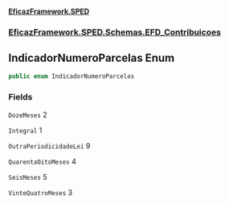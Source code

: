 #### [EficazFramework.SPED](EficazFrameworkSPED.md 'EficazFramework SPED')
### [EficazFramework.SPED.Schemas.EFD_Contribuicoes](EficazFramework.SPED.Schemas.EFD_Contribuicoes.md 'EficazFramework.SPED.Schemas.EFD_Contribuicoes')

## IndicadorNumeroParcelas Enum

```csharp
public enum IndicadorNumeroParcelas
```
### Fields

<a name='EficazFramework.SPED.Schemas.EFD_Contribuicoes.IndicadorNumeroParcelas.DozeMeses'></a>

`DozeMeses` 2

<a name='EficazFramework.SPED.Schemas.EFD_Contribuicoes.IndicadorNumeroParcelas.Integral'></a>

`Integral` 1

<a name='EficazFramework.SPED.Schemas.EFD_Contribuicoes.IndicadorNumeroParcelas.OutraPeriodicidadeLei'></a>

`OutraPeriodicidadeLei` 9

<a name='EficazFramework.SPED.Schemas.EFD_Contribuicoes.IndicadorNumeroParcelas.QuarentaOitoMeses'></a>

`QuarentaOitoMeses` 4

<a name='EficazFramework.SPED.Schemas.EFD_Contribuicoes.IndicadorNumeroParcelas.SeisMeses'></a>

`SeisMeses` 5

<a name='EficazFramework.SPED.Schemas.EFD_Contribuicoes.IndicadorNumeroParcelas.VinteQuatroMeses'></a>

`VinteQuatroMeses` 3